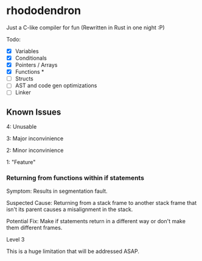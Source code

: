 # rhododendron
Just a C-like compiler for fun
(Rewritten in Rust in one night :P)

Todo:
- [x] Variables
- [x] Conditionals
- [x] Pointers / Arrays
- [x] Functions *
- [ ] Structs
- [ ] AST and code gen optimizations
- [ ] Linker

## Known Issues
4: Unusable

3: Major inconvinience

2: Minor inconvinience

1: "Feature"

### Returning from functions within if statements
Symptom: Results in segmentation fault.

Suspected Cause: Returning from a stack frame to another stack frame that isn't its parent causes a misalignment in the stack.

Potential Fix: Make if statements return in a different way or don't make them different frames.

Level 3

This is a huge limitation that will be addressed ASAP.
